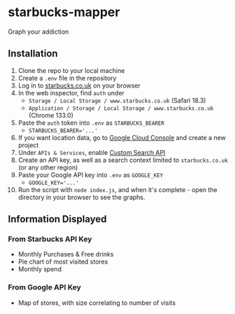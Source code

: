 # starbucks-mapper
Graph your addiction

## Installation
1. Clone the repo to your local machine
2. Create a `.env` file in the repository
3. Log in to [starbucks.co.uk](starbucks.co.uk) on your browser
4. In the web inspector, find `auth` under
    - `Storage / Local Storage / www.starbucks.co.uk` (Safari 18.3)
    -  `Application / Storage / Local Storage / www.starbucks.co.uk` (Chrome 133.0)
5. Paste the `auth` token into `.env` as `STARBUCKS_BEARER`
    - `STARBUCKS_BEARER='...'`
6. If you want location data, go to [Google Cloud Console](https://console.cloud.google.com) and create a new project
7. Under `APIs & Services`, enable [Custom Search API](https://console.cloud.google.com/apis/api/customsearch.googleapis.com/)
8. Create an API key, as well as a search context limited to `starbucks.co.uk` (or any other region)
9. Paste your Google API key into `.env` as `GOOGLE_KEY`
    - `GOOGLE_KEY='...'`
10. Run the script with `node index.js`, and when it's complete - open the directory in your browser to see the graphs.

## Information Displayed
### From Starbucks API Key
- Monthly Purchases & Free drinks
- Pie chart of most visited stores
- Monthly spend

### From Google API Key
- Map of stores, with size correlating to number of visits